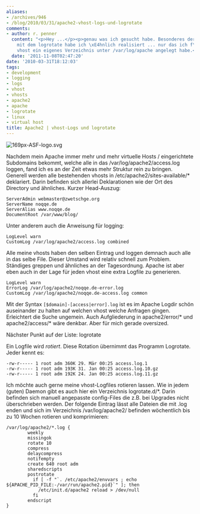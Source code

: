 ```yaml
---
aliases:
- /archives/946
- /blog/2010/03/31/apache2-vhost-logs-und-logrotate
comments:
- author: r. penner
  content: "<p>Hey ...</p><p>genau was ich gesucht habe. Besonderes der letzte Teil
    mit dem logrotate habe ich \xE4hnlich realisiert ... nur das ich f\xFCr jeden
    vhost ein eigenes Verzeichnis unter /var/log/apache angelegt habe.</p><p>Gru\xDF<br>Ren\xE9</p>"
  date: '2011-11-08T02:47:20'
date: '2010-03-31T18:12:03'
tags:
- development
- logging
- logs
- vhost
- vhosts
- apache2
- apache
- logrotate
- linux
- virtual host
title: Apache2 | vhost-Logs und logrotate
---
```


![169px-ASF-logo.svg](/uploads/2010/03/169px-ASF-logo.svg.png)

Nachdem mein Apache immer mehr und mehr virtuelle Hosts / eingerichtete
Subdomains bekommt, welche alle in das /var/log/apache2/access.log
loggen, fand ich es an der Zeit etwas mehr Struktur rein zu bringen.
Generell werden alle bestehenden vhosts in /etc/apache2/sites-available/*
deklariert.  Darin befinden sich allerlei Deklarationen wie der Ort des
Directory und ähnliches. Kurzer Head-Auszug:

```
ServerAdmin webmaster@zwetschge.org
ServerName noqqe.de
ServerAlias www.noqqe.de
DocumentRoot /var/www/blog/
```

Unter anderem auch die Anweisung für logging:

```
LogLevel warn
CustomLog /var/log/apache2/access.log combined
```

Alle meine vhosts haben den selben Eintrag und loggen demnach auch alle in
das selbe File. Dieser Umstand wird relativ schnell zum Problem. Ständiges
greppen und ähnliches an der Tagesordnung. Apache ist aber eben auch in der
Lage für jeden vhost eine extra Logfile zu generieren.

```
LogLevel warn
ErrorLog /var/log/apache2/noqqe.de-error.log
CustomLog /var/log/apache2/noqqe.de-access.log common
```

Mit der Syntax `[$domain]-[access|error].log` ist es im
Apache Logdir schön auseinander zu halten auf welchen vhost welche
Anfragen gingen. Erleichtert die Suche ungemein. Auch Aufgliederung in
apache2/error/* und apache2/access/* wäre denkbar. Aber für mich gerade
oversized.

Nächster Punkt auf der Liste: logrotate

Ein Logfile wird _rotiert_. Diese Rotation übernimmt das Programm
Logrotate. Jeder kennt es:

```
-rw-r----- 1 root adm 360K 29. Mär 00:25 access.log.1
-rw-r----- 1 root adm 193K 31. Jan 00:25 access.log.10.gz
-rw-r----- 1 root adm 192K 24. Jan 00:25 access.log.11.gz
```

Ich möchte auch gerne meine vhost-Logfiles rotieren lassen. Wie in jedem
(guten) Daemon gibt es auch hier ein Verzeichnis logrotate.d/*. Darin
befinden sich manuell angepasste config-Files die z.B. bei Upgrades nicht
überschrieben werden. Der folgende Eintrag lässt alle Dateien die mit .log
enden und sich im Verzeichnis /var/log/apache2/ befinden wöchentlich bis zu
10 Wochen rotieren und komprimieren:

```
/var/log/apache2/*.log {
        weekly
        missingok
        rotate 10
        compress
        delaycompress
        notifempty
        create 640 root adm
        sharedscripts
        postrotate
          if [ -f "`. /etc/apache2/envvars ; echo ${APACHE_PID_FILE:-/var/run/apache2.pid}`" ]; then
            /etc/init.d/apache2 reload > /dev/null
          fi
        endscript
}
```
